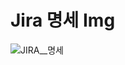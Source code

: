 # Jira 명세 Img
![JIRA__명세](https://github.com/user-attachments/assets/10fdb10c-c4e2-436c-8a59-bfed654e4045)




